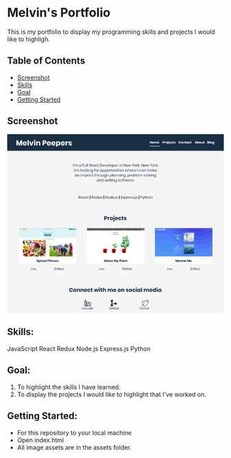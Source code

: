 # Melvin's Portfolio

This is my portfolio to display my programming skills and projects I would like to highligh.

## Table of Contents

- [Screenshot](#screenshot)
- [Skills](#skills)
- [Goal](#goal)
- [Getting Started](#getting-started)

## Screenshot

![Mentor Me Landing Page Screenshot](./assets/readme.png)

## Skills:

JavaScript
React
Redux
Node.js
Express.js
Python

## Goal:

1. To highlight the skills I have learned.
2. To display the projects I would like to highlight that I've worked on.

## Getting Started:

- For this repository to your local machine
- Open index.html
- All image assets are in the assets folder.
